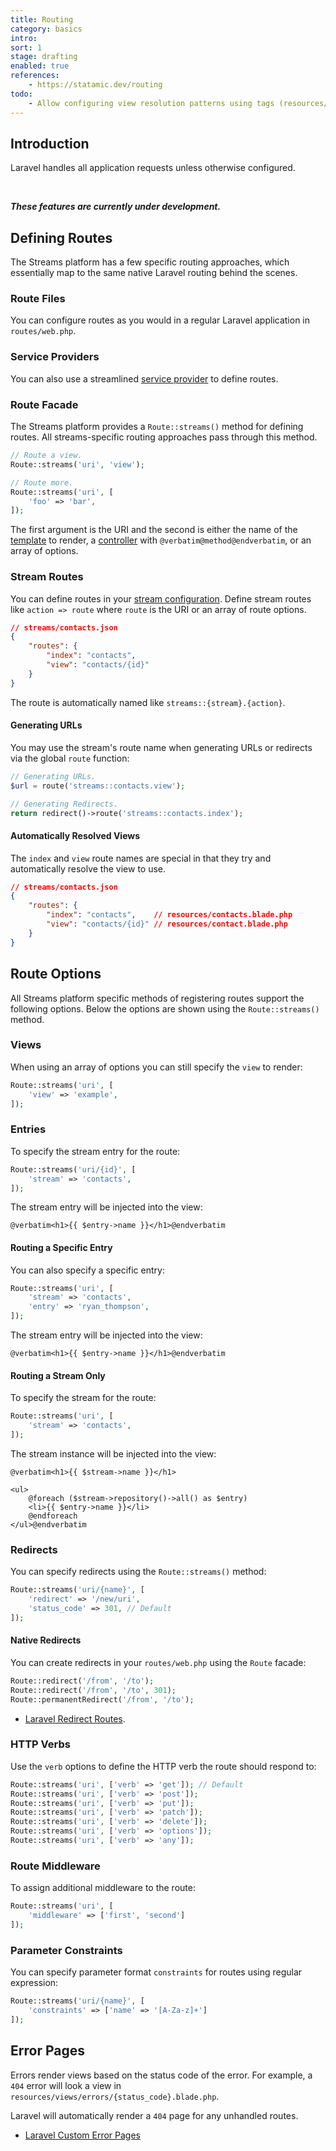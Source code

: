 ```yaml
---
title: Routing
category: basics
intro: 
sort: 1
stage: drafting
enabled: true
references:
    - https://statamic.dev/routing
todo:
    - Allow configuring view resolution patterns using tags (resources/{stream}.blade.php, resources/{singular}.blade.php, resources/{stream}/{action}.blade.php)
---
```


## Introduction

Laravel handles all application requests unless otherwise configured.

<br>

***These features are currently under development.***

## Defining Routes

The Streams platform has a few specific routing approaches, which essentially map to the same native Laravel routing behind the scenes.

### Route Files

You can configure routes as you would in a regular Laravel application in `routes/web.php`.

### Service Providers

You can also use a streamlined [service provider](providers) to define routes.

### Route Facade

The Streams platform provides a `Route::streams()` method for defining routes. All streams-specific routing approaches pass through this method.

```php
// Route a view.
Route::streams('uri', 'view');

// Route more.
Route::streams('uri', [
    'foo' => 'bar',
]);
```

The first argument is the URI and the second is either the name of the [template](templates) to render, a [controller](controllers) with `@verbatim@method@endverbatim`, or an array of options.

### Stream Routes

You can define routes in your [stream configuration](streams#routing). Define stream routes like `action => route` where `route` is the URI or an array of route options.

```json
// streams/contacts.json
{
    "routes": {
        "index": "contacts",
        "view": "contacts/{id}"
    }
}
```

The route is automatically named like `streams::{stream}.{action}`.

#### Generating URLs

You may use the stream's route name when generating URLs or redirects via the global `route` function:

```php
// Generating URLs.
$url = route('streams::contacts.view');

// Generating Redirects.
return redirect()->route('streams::contacts.index');
```

#### Automatically Resolved Views

The `index` and `view` route names are special in that they try and automatically resolve the view to use.

```json
// streams/contacts.json
{
    "routes": {
        "index": "contacts",    // resources/contacts.blade.php
        "view": "contacts/{id}" // resources/contact.blade.php
    }
}
```

## Route Options

All Streams platform specific methods of registering routes support the following options. Below the options are shown using the `Route::streams()` method.

### Views

When using an array of options you can still specify the `view` to render:

```php
Route::streams('uri', [
    'view' => 'example',
]);
```

### Entries

To specify the stream entry for the route:

```php
Route::streams('uri/{id}', [
    'stream' => 'contacts',
]);
```

The stream entry will be injected into the view:

```blade
@verbatim<h1>{{ $entry->name }}</h1>@endverbatim
```

#### Routing a Specific Entry

You can also specify a specific entry:

```php
Route::streams('uri', [
    'stream' => 'contacts',
    'entry' => 'ryan_thompson',
]);
```

The stream entry will be injected into the view:

```blade
@verbatim<h1>{{ $entry->name }}</h1>@endverbatim
```

#### Routing a Stream Only

To specify the stream for the route:

```php
Route::streams('uri', [
    'stream' => 'contacts',
]);
```

The stream instance will be injected into the view:

```blade
@verbatim<h1>{{ $stream->name }}</h1>

<ul>
    @foreach ($stream->repository()->all() as $entry)
    <li>{{ $entry->name }}</li>
    @endforeach
</ul>@endverbatim
```

### Redirects

You can specify redirects using the `Route::streams()` method:

```php
Route::streams('uri/{name}', [
    'redirect' => '/new/uri',
    'status_code' => 301, // Default
]);
```

#### Native Redirects

You can create redirects in your `routes/web.php` using the `Route` facade:

``` php
Route::redirect('/from', '/to');
Route::redirect('/from', '/to', 301);
Route::permanentRedirect('/from', '/to');
```

- [Laravel Redirect Routes](https://laravel.com/docs/routing#redirect-routes).

### HTTP Verbs

Use the `verb` options to define the HTTP verb the route should respond to:

```php
Route::streams('uri', ['verb' => 'get']); // Default
Route::streams('uri', ['verb' => 'post']);
Route::streams('uri', ['verb' => 'put']);
Route::streams('uri', ['verb' => 'patch']);
Route::streams('uri', ['verb' => 'delete']);
Route::streams('uri', ['verb' => 'options']);
Route::streams('uri', ['verb' => 'any']);
```

### Route Middleware

To assign additional middleware to the route:

```php
Route::streams('uri', [
    'middleware' => ['first', 'second']
]);
```

### Parameter Constraints

You can specify parameter format `constraints` for routes using regular expression:

```php
Route::streams('uri/{name}', [
    'constraints' => ['name' => '[A-Za-z]+']
]);
```

## Error Pages

Errors render views based on the status code of the error. For example, a `404` error will look a view in `resources/views/errors/{status_code}.blade.php`.

Laravel will automatically render a `404` page for any unhandled routes.

- [Laravel Custom Error Pages](https://laravel.com/docs/errors#custom-http-error-pages)
